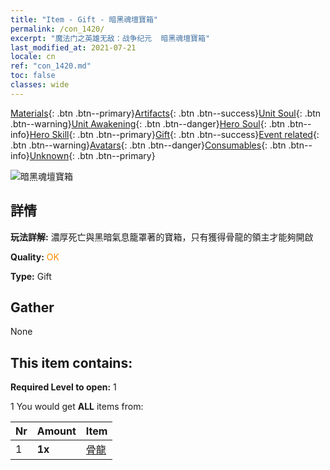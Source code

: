 ```yaml
---
title: "Item - Gift - 暗黑魂壇寶箱"
permalink: /con_1420/
excerpt: "魔法门之英雄无敌：战争纪元  暗黑魂壇寶箱"
last_modified_at: 2021-07-21
locale: cn
ref: "con_1420.md"
toc: false
classes: wide
---
```

 [Materials](/ItemsCN/){: .btn .btn--primary}[Artifacts](/ItemsCN/Artifacts/){: .btn .btn--success}[Unit Soul](/ItemsCN/UnitSoul/){: .btn .btn--warning}[Unit Awakening](/ItemsCN/UnitAwakening/){: .btn .btn--danger}[Hero Soul](/ItemsCN/HeroSoul/){: .btn .btn--info}[Hero Skill](/ItemsCN/HeroSkill/){: .btn .btn--primary}[Gift](/ItemsCN/Gift/){: .btn .btn--success}[Event related](/ItemsCN/Events/){: .btn .btn--warning}[Avatars](/ItemsCN/Avatars/){: .btn .btn--danger}[Consumables](/ItemsCN/Consumables/){: .btn .btn--info}[Unknown](/ItemsCN/Unknown/){: .btn .btn--primary}

 ![暗黑魂壇寶箱](/images/t/i_907034.png)

## 詳情
 **玩法詳解:** 濃厚死亡與黑暗氣息籠罩著的寶箱，只有獲得骨龍的領主才能夠開啟

 **Quality:** <span style="color: #FF8C00">OK</span>

 **Type:** Gift

## Gather

  None

## This item contains:

 **Required Level to open:** 1

 1 You would get **ALL** items  from:

  | Nr | Amount |     Item    |
  |:---|:-------|:------------|
  | 1 |  **1x** | [骨龍](/cn/Items/unt_214/) |  | 
